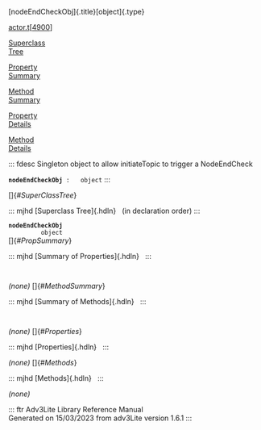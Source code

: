 [nodeEndCheckObj]{.title}[object]{.type}

[actor.t](../file/actor.t.html)\[[4900](../source/actor.t.html#4900)\]

[Superclass\
Tree](#_SuperClassTree_)

[Property\
Summary](#_PropSummary_)

[Method\
Summary](#_MethodSummary_)

[Property\
Details](#_Properties_)

[Method\
Details](#_Methods_)

::: fdesc
Singleton object to allow initiateTopic to trigger a NodeEndCheck

**`nodeEndCheckObj`**` :   object`
:::

[]{#_SuperClassTree_}

::: mjhd
[Superclass Tree]{.hdln}   (in declaration order)
:::

**`nodeEndCheckObj`**\
`         object`\
[]{#_PropSummary_}

::: mjhd
[Summary of Properties]{.hdln}  
:::

` `

*(none)* []{#_MethodSummary_}

::: mjhd
[Summary of Methods]{.hdln}  
:::

` `

*(none)* []{#_Properties_}

::: mjhd
[Properties]{.hdln}  
:::

*(none)* []{#_Methods_}

::: mjhd
[Methods]{.hdln}  
:::

*(none)*

::: ftr
Adv3Lite Library Reference Manual\
Generated on 15/03/2023 from adv3Lite version 1.6.1
:::
